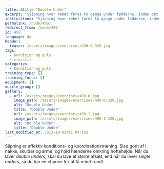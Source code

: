 ```yaml
---
title: &title "Double Under"
excerpt: "Sjipning hvor rebet føres to gange under fødderne, inden det rører jorden igen. "
instructions: "Sjipning hvor rebet føres to gange under fødderne, inden det rører jorden igen. "
permalink: /node/490/
redirect_from: /node/490
id: 490
language: da
header:
  teaser: /assets/images/exercises/490-0-320.jpg
tags:
  - Kondition og puls
  - crossfit
categories:
  - Kondition og puls
training_type: []
training_focus: []
equipment: []
muscle_group: []
gallery:
  - url: /assets/images/exercises/490-0.jpg
    image_path: /assets/images/exercises/490-0-320.jpg
    alt: "Double Under"
    title: "Double Under"
  - url: /assets/images/exercises/490-1.jpg
    image_path: /assets/images/exercises/490-1-320.jpg
    alt: "Double Under"
    title: "Double Under"
last_modified_at: 2013-10-03T11:04:10Z
---
```


Sjipning er effektiv konditions- og koordinationstræning. Slap godt af i nakke, skulder og arme, og hold hænderne omkring hoftehøjde. Når du laver _double unders_, skal du lave et større afsæt, end når du laver _single unders_, så du har en chance for at få rebet rundt.
